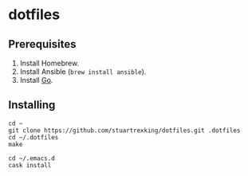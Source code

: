 # dotfiles

## Prerequisites

1. Install Homebrew.
2. Install Ansible (`brew install ansible`).
3. Install [Go](http://golang.org/dl/).

## Installing

```
cd ~
git clone https://github.com/stuartrexking/dotfiles.git .dotfiles
cd ~/.dotfiles
make

cd ~/.emacs.d
cask install
```
